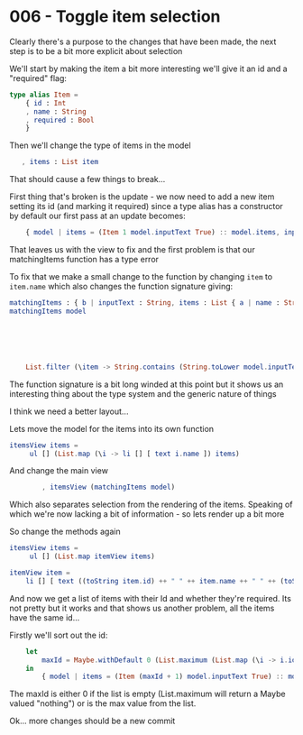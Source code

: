 # 006 - Toggle item selection

Clearly there's a purpose to the changes that have been made, the next step is to be a bit more explicit about selection

We'll start by making the item a bit more interesting we'll give it an id and a "required" flag:

```elm
type alias Item = 
    { id : Int
    , name : String
    , required : Bool
    }
```

Then we'll change the type of items in the model

```elm
   , items : List item
```

That should cause a few things to break...

First thing that's broken is the update - we now need to add a new item setting its id (and marking it required) since a type alias has a constructor by default our first pass at an update becomes:

```elm
    { model | items = (Item 1 model.inputText True) :: model.items, inputText = "" }
```

That leaves us with the view to fix and the first problem is that our matchingItems function has a type error

To fix that we make a small change to the function by changing `item` to `item.name` which also changes the function signature giving:

```elm
matchingItems : { b | inputText : String, items : List { a | name : String } } -> List { a | name : String }
matchingItems model






    List.filter (\item -> String.contains (String.toLower model.inputText) (String.toLower item.name)) model.items
```

The function signature is a bit long winded at this point but it shows us an interesting thing about the type system and the generic nature of things

I think we need a better layout...

Lets move the model for the items into its own function

```elm
itemsView items =
     ul [] (List.map (\i -> li [] [ text i.name ]) items)
```

And change the main view

```elm
        , itemsView (matchingItems model)
```

Which also separates selection from the rendering of the items. Speaking of which we're now lacking a bit of information - so lets render up a bit more

So change the methods again

```elm
itemsView items =
     ul [] (List.map itemView items)

itemView item =
    li [] [ text ((toString item.id) ++ " " ++ item.name ++ " " ++ (toString item.required)) ]
```

And now we get a list of items with their Id and whether they're required. Its not pretty but it works and that shows us another problem, all the items have the same id...

Firstly we'll sort out the id:

```elm
    let
        maxId = Maybe.withDefault 0 (List.maximum (List.map (\i -> i.id) model.items))
    in
        { model | items = (Item (maxId + 1) model.inputText True) :: model.items, inputText = "" }
```

The maxId is either 0 if the list is empty (List.maximum will return a Maybe valued "nothing") or is the max value from the list.

Ok... more changes should be a new commit

